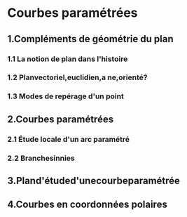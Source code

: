 # Courbes paramétrées

## 1.Compléments de géométrie du plan

### 1.1 La notion de plan dans l'histoire

### 1.2 Planvectoriel,euclidien,a ne,orienté?

### 1.3 Modes de repérage d'un point

## 2.Courbes paramétrées

### 2.1 Étude locale d'un arc paramétré

### 2.2 Branchesinnies

## 3.Pland'étuded'unecourbeparamétrée

## 4.Courbes en coordonnées polaires

